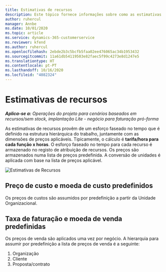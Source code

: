 ```yaml
---
title: Estimativas de recursos
description: Este tópico fornece informações sobre como as estimativas de recursos são calculadas no Project Operations.
author: ruhercul
manager: Annbe
ms.date: 10/01/2020
ms.topic: article
ms.service: dynamics-365-customerservice
ms.reviewer: kfend
ms.author: ruhercul
ms.openlocfilehash: 2ebde2b3c5bcfb5faa02ee476065ac34b1953432
ms.sourcegitcommit: 11a61db54119503e82faec5f99c4273e8d1247e5
ms.translationtype: HT
ms.contentlocale: pt-PT
ms.lasthandoff: 10/16/2020
ms.locfileid: "4082324"
---
```

# <a name="resource-estimates"></a>Estimativas de recursos

_**Aplica-se a:** Operações do projeto para cenários baseados em recursos/sem stock, implantação Lite - negócio para faturação pró-forma_

As estimativas de recursos provêm de um esforço faseado no tempo que é definido na estrutura hierárquica do trabalho, juntamente com as dimensões de preços aplicáveis. Tipicamente, o cálculo é **tarifa/hora para cada função x horas**. O esforço faseado no tempo para cada recurso é armazenado no registo de atribuição de recursos. Os preços são armazenados numa lista de preços predefinida. A conversão de unidades é aplicada com base na lista de preços aplicável.

![Estimativas de Recursos](./media/navigation12.png)

## <a name="default-cost-price-and-cost-currency"></a>Preço de custo e moeda de custo predefinidos

Os preços de custos são assumidos por predefinição a partir da Unidade Organizacional.

## <a name="default-bill-rate-and-sales-currency"></a>Taxa de faturação e moeda de venda predefinidas

Os preços de venda são aplicados uma vez por negócio. A hierarquia para assumir por predefinição a lista de preços de venda é a seguinte:

1. Organização
2. Cliente
3. Proposta/contrato
